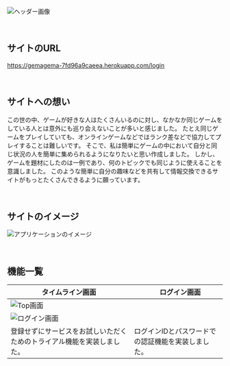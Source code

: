 ![ヘッダー画像](https://github.com/juice999x/GameMatchingSite/assets/136160772/2278d4a5-1f59-48e6-ba06-10912390f00b)

<br />

## サイトのURL

https://gemagema-7fd96a9caeea.herokuapp.com/login

<br />

## サイトへの想い

この世の中、ゲームが好きな人はたくさんいるのに対し、なかなか同じゲームをしている人とは意外にも巡り会えないことが多いと感じました。
たとえ同じゲームをプレイしていても、オンラインゲームなどではランク差などで協力してプレイすることは難しいです。
そこで、私は簡単にゲームの中において自分と同じ状況の人を簡単に集められるようになりたいと思い作成しました。
しかし、ゲームを題材にしたのは一例であり、何のトピックでも同じように使えることを意識しました。
このような簡単に自分の趣味などを共有して情報交換できるサイトがもっとたくさんできるように願っています。

<br />

## サイトのイメージ
![アプリケーションのイメージ](https://github.com/juice999x/GameMatchingSite/assets/136160772/d4bb9bd7-5542-460b-80c8-0410105360bf)


<br />

## 機能一覧
| タイムライン画面 |　ログイン画面 |
| ---- | ---- |
| ![Top画面](https://github.com/juice999x/GameMatchingSite/assets/136160772/4f3263ce-2948-4958-8c7e-2dafd88f863c)
| ![ログイン画面](/docs/img/app-view/login_1.1.png) |
| 登録せずにサービスをお試しいただくためのトライアル機能を実装しました。 | ログインIDとパスワードでの認証機能を実装しました。 |
